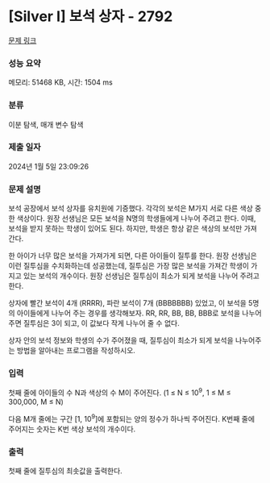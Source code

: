 # [Silver I] 보석 상자 - 2792 

[문제 링크](https://www.acmicpc.net/problem/2792) 

### 성능 요약

메모리: 51468 KB, 시간: 1504 ms

### 분류

이분 탐색, 매개 변수 탐색

### 제출 일자

2024년 1월 5일 23:09:26

### 문제 설명

<p>보석 공장에서 보석 상자를 유치원에 기증했다. 각각의 보석은 M가지 서로 다른 색상 중 한 색상이다. 원장 선생님은 모든 보석을 N명의 학생들에게 나누어 주려고 한다. 이때, 보석을 받지 못하는 학생이 있어도 된다. 하지만, 학생은 항상 같은 색상의 보석만 가져간다.</p>

<p>한 아이가 너무 많은 보석을 가져가게 되면, 다른 아이들이 질투를 한다. 원장 선생님은 이런 질투심을 수치화하는데 성공했는데, 질투심은 가장 많은 보석을 가져간 학생이 가지고 있는 보석의 개수이다. 원장 선생님은 질투심이 최소가 되게 보석을 나누어 주려고 한다.</p>

<p>상자에 빨간 보석이 4개 (RRRR), 파란 보석이 7개 (BBBBBBB) 있었고, 이 보석을 5명의 아이들에게 나누어 주는 경우를 생각해보자. RR, RR, BB, BB, BBB로 보석을 나누어주면 질투심은 3이 되고, 이 값보다 작게 나누어 줄 수 없다.</p>

<p>상자 안의 보석 정보와 학생의 수가 주어졌을 때, 질투심이 최소가 되게 보석을 나누어주는 방법을 알아내는 프로그램을 작성하시오.</p>

### 입력 

 <p>첫째 줄에 아이들의 수 N과 색상의 수 M이 주어진다. (1 ≤ N ≤ 10<sup>9</sup>, 1 ≤ M ≤ 300,000, M ≤ N)</p>

<p>다음 M개 줄에는 구간 [1, 10<sup>9</sup>]에 포함되는 양의 정수가 하나씩 주어진다. K번째 줄에 주어지는 숫자는 K번 색상 보석의 개수이다.</p>

### 출력 

 <p>첫째 줄에 질투심의 최솟값을 출력한다.</p>

